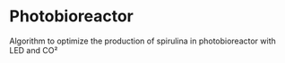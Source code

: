 # Photobioreactor
Algorithm to optimize the production of spirulina in photobioreactor with LED and CO²
